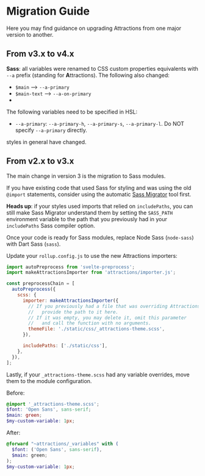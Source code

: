 # Migration Guide

Here you may find guidance on upgrading Attractions from one major version to another.

## From v3.x to v4.x

**Sass**: all variables were renamed to CSS custom properties equivalents with `--a` prefix (standing for **A**ttractions).
The following also changed:

- `$main` --> `--a-primary`
- `$main-text` --> `--a-on-primary`
-

The following variables need to be specified in HSL:

- `--a-primary`: `--a-primary-h`, `--a-primary-s`, `--a-primary-l`. Do NOT specify `--a-primary` directly.

styles in general have changed.

## From v2.x to v3.x

The main change in version 3 is the migration to Sass modules.

If you have existing code that used Sass for styling and was using the old `@import` statements, consider using the automatic [Sass Migrator](https://sass-lang.com/documentation/cli/migrator) tool first.

**Heads up**: if your styles used imports that relied on `includePaths`, you can still make Sass Migrator understand them by setting the `SASS_PATH` environment variable to the path that you previously had in your `includePaths` Sass compiler option.

Once your code is ready for Sass modules, replace Node Sass (`node-sass`) with Dart Sass (`sass`).

Update your `rollup.config.js` to use the new Attractions importers:

```js
import autoPreprocess from 'svelte-preprocess';
import makeAttractionsImporter from 'attractions/importer.js';

const preprocessChain = [
  autoPreprocess({
    scss: {
      importer: makeAttractionsImporter({
        // If you previously had a file that was overriding Attractions variables,
        //   provide the path to it here.
        // If it was empty, you may delete it, omit this parameter
        //   and call the function with no arguments.
        themeFile: './static/css/_attractions-theme.scss',
      }),

      includePaths: ['./static/css'],
    },
  }),
];
```

Lastly, if your `_attractions-theme.scss` had any variable overrides, move them to the module configuration.

Before:

```scss
@import '_attractions-theme.scss';
$font: 'Open Sans', sans-serif;
$main: green;
$my-custom-variable: 1px;
```

After:

```scss
@forward "~attractions/_variables" with (
  $font: ('Open Sans', sans-serif),
  $main: green;
);
$my-custom-variable: 1px;
```
